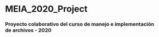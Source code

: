 # MEIA_2020_Project
### Proyecto colaborativo del curso de manejo e implementación de archivos - 2020
